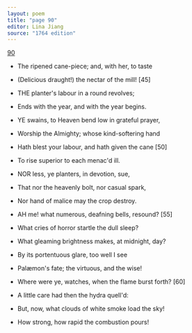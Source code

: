 ```yaml
---
layout: poem
title: "page 90"
editor: Lina Jiang
source: "1764 edition"
---
```



[90]()

- The ripened cane-piece; and, with her, to taste
- \(Delicious draught!\) the nectar of the mill! [45]

- THE planter's labour in a round revolves;
- Ends with the year, and with the year begins.

- YE swains, to Heaven bend low in grateful prayer,
- Worship the Almighty; whose kind-softering hand
- Hath blest your labour, and hath given the cane [50]
- To rise superior to each menac'd ill.

- NOR less, ye planters, in devotion, sue,
- That nor the heavenly bolt, nor casual spark,
- Nor hand of malice may the crop destroy.

- AH me! what numerous, deafning bells, resound? [55]
- What cries of horror startle the dull sleep?
- What gleaming brightness makes, at midnight, day?
- By its portentuous glare, too well I see
- Palæmon's fate; the virtuous, and the wise!
- Where were ye, watches, when the flame burst forth? [60]
- A little care had then the hydra quell'd:
- But, now, what clouds of white smoke load the sky!
- How strong, how rapid the combustion pours!
